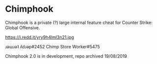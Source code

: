 # Chimphook

Chimphook is a private (?) large internal feature cheat for Counter Strike: Global Offensive.

https://i.redd.it/yry9h4lml3n21.jpg

ɹǝɯɹǝ˥ ʎdɹǝp#2452
Chimp Store Worker#5475

Chimphook 2.0 is in development,
repo archived 19/08/2019
